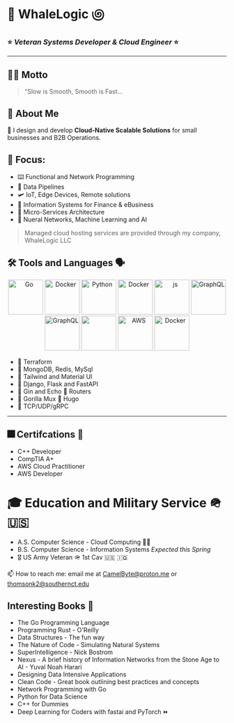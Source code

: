# 🐋 WhaleLogic ಄

### ⭐ *Veteran Systems Developer & Cloud Engineer* ⭐  

---

## 🐻‍❄️ Motto  
> “Slow is Smooth, Smooth is Fast...



## 🌊 About Me  

🦉 I design and develop **Cloud-Native Scalable Solutions** for small businesses and B2B Operations.

## 🔎 Focus: 

- ⌨️ Functional and Network Programming 
- 🧪 Data Pipelines
- 🛩️ IoT, Edge Devices, Remote solutions
- 📰 Information Systems for Finance & eBusiness 
- 🫧 Micro-Services Architecture 
- 🧠 Nueral Networks, Machine Learning and AI

> Managed cloud hosting services are provided through my company, WhaleLogic LLC

## 🛠️ Tools and Languages 🗣️


<p align="center">
  <img src="https://cdn.jsdelivr.net/gh/devicons/devicon@latest/icons/go/go-original-wordmark.svg" width="80" height="80" alt="Go"/>
  <img src="https://cdn.jsdelivr.net/gh/devicons/devicon@latest/icons/linux/linux-original.svg" width="80" height="80" alt="Docker"/>
  <img src="https://cdn.jsdelivr.net/gh/devicons/devicon@latest/icons/python/python-original-wordmark.svg" width="80" height="80" alt="Python"/>      
  <img src="https://cdn.jsdelivr.net/gh/devicons/devicon@latest/icons/docker/docker-original-wordmark.svg" width="80" height="80" alt="Docker"/>
  <img src="https://cdn.jsdelivr.net/gh/devicons/devicon@latest/icons/ansible/ansible-original-wordmark.svg" width="80" height="80" alt="js"/>         
  <img src="https://cdn.jsdelivr.net/gh/devicons/devicon@latest/icons/graphql/graphql-plain-wordmark.svg" width="80" height="80" alt="GraphQL" />
  <img src="https://cdn.jsdelivr.net/gh/devicons/devicon@latest/icons/hugo/hugo-original-wordmark.svg" width="80" height="80" alt="GraphQL" />
  <img src="https://cdn.jsdelivr.net/gh/devicons/devicon@latest/icons/googlecloud/googlecloud-original-wordmark.svg" width="80" height="80"/>
  <img src="https://cdn.jsdelivr.net/gh/devicons/devicon@latest/icons/amazonwebservices/amazonwebservices-plain-wordmark.svg" width="80" height="80" alt="AWS"/>
  <img src="https://cdn.jsdelivr.net/gh/devicons/devicon@latest/icons/vuejs/vuejs-original-wordmark.svg" width="80" height="80" alt="Docker"/>
</p>


- 🦤 Terraform
- 🐫 MongoDB, Redis, MySql
- 🐝 Tailwind and Material UI
- 🐌 Django, Flask and FastAPI
- 🍋 Gin and Echo 🦘 Routers
- 🦍 Gorilla Mux 🦩 Hugo
- 🧬 TCP/UDP/gRPC 

---

  
## 🎆 Certifcations 🥇

<ul>
        <li>C++ Developer</li>
        <li>CompTIA A+</li>
        <li>AWS Cloud Practitioner</li>
        <li>AWS Developer</li>
</ul>

# 🎓 Education and Military Service 🪖 🇺🇸


<ul>
        <li> A.S. Computer Science - Cloud Computing 👨‍🎓 </li>    
        <li>B.S. Computer Science - Information Systems <em>Expected this Spring</em></li>
        <li>🎖️ US Army Veteran 🪖 1st Cav 🇺🇸 🇮🇶 </li>
</ul>

📫 How to reach me: email me at CamelByte@proton.me or thomsonk2@southernct.edu

## Interesting Books 📗

- The Go Programming Language 
- Programming Rust - O'Reilly
- Data Structures - The fun way
- The Nature of Code - Simulating Natural Systems
- SuperIntelligence - Nick Bostrom 
- Nexus - A brief history of Information Networks from the Stone Age to AI - Yuval Noah Harari
- Designing Data Intensive Applications
- Clean Code - Great book outlining best practices and concepts
- Network Programming with Go
- Python for Data Science
- C++ for Dummies
- Deep Learning for Coders with fastai and PyTorch ⏩ 

